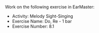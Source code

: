 Work on the following exercise in EarMaster:
- Activity: Melody Sight-Singing
- Exercise Name: Do, Re - 1 bar
- Exercise Number: 8.1
